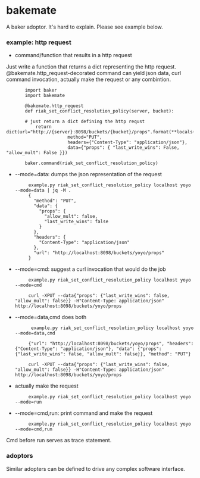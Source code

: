 bakemate
========

A baker adoptor. It's hard to explain. Please see example below.

### example: http request 

* command/function that results in a http request

Just write a function that returns a dict representing the http request.
@bakemate.http_request-decorated command can yield json data, 
curl command invocation, actually make the request or any combintion.

           import baker
           import bakemate
           
           @bakemate.http_request
           def riak_set_conflict_resolution_policy(server, bucket):

	       # just return a dict defining the http requst
               return dict(url="http://{server}:8098/buckets/{bucket}/props".format(**locals()),
                           method="PUT",
                           headers={"Content-Type": "application/json"},
                           data={"props": { "last_write_wins": False, "allow_mult": False }})
           
           baker.command(riak_set_conflict_resolution_policy)

* --mode=data: dumps the json representation of the request

           example.py riak_set_conflict_resolution_policy localhost yoyo --mode=data | jq -M .
           {
             "method": "PUT",
             "data": {
               "props": {
                 "allow_mult": false,
                 "last_write_wins": false
               }
             },
             "headers": {
               "Content-Type": "application/json"
             },
             "url": "http://localhost:8098/buckets/yoyo/props"
           }

* --mode=cmd: suggest a curl invocation that would do the job

           example.py riak_set_conflict_resolution_policy localhost yoyo --mode=cmd

           curl -XPUT --data{"props": {"last_write_wins": false, "allow_mult": false}} -H"Content-Type: application/json" http://localhost:8098/buckets/yoyo/props

* --mode=data,cmd does both

            example.py riak_set_conflict_resolution_policy localhost yoyo --mode=data,cmd

           {"url": "http://localhost:8098/buckets/yoyo/props", "headers": {"Content-Type": "application/json"}, "data": {"props": {"last_write_wins": false, "allow_mult": false}}, "method": "PUT"}

           curl -XPUT --data{"props": {"last_write_wins": false, "allow_mult": false}} -H"Content-Type: application/json" http://localhost:8098/buckets/yoyo/props

* actually make the request

           example.py riak_set_conflict_resolution_policy localhost yoyo --mode=run

* --mode=cmd,run: print command and make the request

           example.py riak_set_conflict_resolution_policy localhost yoyo --mode=cmd,run

Cmd before run serves as trace statement.


### adoptors

Similar adopters can be defined to drive any complex software interface.

